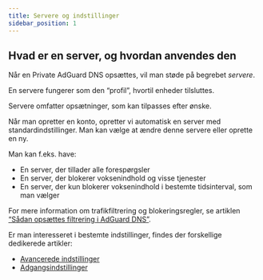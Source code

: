 ```yaml
---
title: Servere og indstillinger
sidebar_position: 1
---
```


## Hvad er en server, og hvordan anvendes den

Når en Private AdGuard DNS opsættes, vil man støde på begrebet _servere_.

En servere fungerer som den “profil”, hvortil enheder tilsluttes.

Servere omfatter opsætninger, som kan tilpasses efter ønske.

Når man opretter en konto, opretter vi automatisk en server med standardindstillinger. Man kan vælge at ændre denne servere eller oprette en ny.

Man kan f.eks. have:

- En server, der tillader alle forespørgsler
- En server, der blokerer voksenindhold og visse tjenester
- En server, der kun blokerer voksenindhold i bestemte tidsinterval, som man vælger

For mere information om trafikfiltrering og blokeringsregler, se artiklen [“Sådan opsættes filtrering i AdGuard DNS”](/private-dns/setting-up-filtering/blocklists.md).

Er man interesseret i bestemte indstillinger, findes der forskellige dedikerede artikler:

- [Avancerede indstillinger](/private-dns/server-and-settings/advanced.md)
- [Adgangsindstillinger](/private-dns/server-and-settings/access.md)
